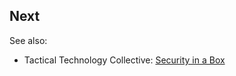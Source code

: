 
## Next

 See also:
- Tactical Technology Collective: [Security in a Box](https://securityinabox.org)
